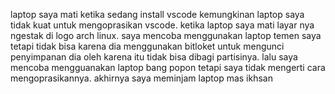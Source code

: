 laptop saya mati ketika sedang install vscode kemungkinan laptop saya tidak kuat untuk mengoprasikan vscode.
ketika laptop saya mati layar nya ngestak di logo arch linux.
saya mencoba menggunakan laptop temen saya tetapi tidak bisa karena dia menggunakan bitloket untuk mengunci penyimpanan dia oleh karena itu tidak bisa dibagi partisinya.
lalu saya mencoba mengguanakan laptop bang popon tetapi saya tidak mengerti cara mengoprasikannya.
akhirnya saya meminjam laptop mas ikhsan 
